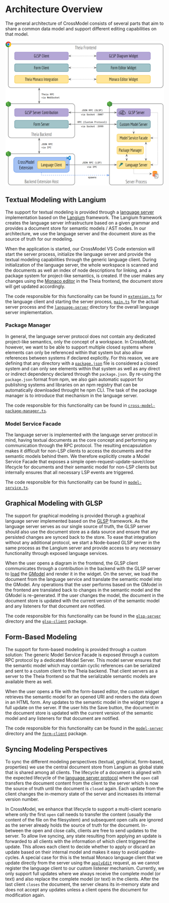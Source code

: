 # Architecture Overview

The general architecture of CrossModel consists of several parts that aim to share a common data model and support different editing capabilities on that model.

![Architecture Overview](Architecture.png)

## Textual Modeling with Langium

The support for textual modeling is provided through a [language server](https://microsoft.github.io/language-server-protocol/overviews/lsp/overview/ 'Language Server Protocol') implementation based on the [Langium](https://langium.org/) framework.
The Langium framework creates the language server infrastructure based on a given grammar and provides a document store for semantic models / AST nodes.
In our architecture, we use the language server and the document store as the source of truth for our modeling.

When the application is started, our CrossModel VS Code extension will start the server process, initialize the language server and provide the textual modeling capabilities through the generic language client.
During initialization of the language server, the whole workspace is scanned and the documents as well an index of node descriptions for linking, and a package system for project-like semantics, is created.
If the user makes any changes using the [Monaco editor](https://microsoft.github.io/monaco-editor/) in the Theia frontend, the document store will get updated accordingly.

The code responsible for this functionality can be found in [`extension.ts`](../extensions/crossmodel-lang/src/extension.ts) for the language client and starting the server process, [`main.ts`](../extensions/crossmodel-lang/src/main.ts) for the actual server process and the [`language-server`](../extensions/crossmodel-lang/src/language-server/) directory for the overall language server implementation.

### Package Manager

In general, the language server protocol does not contain any dedicated project-like semantics, only the concept of a workspace.
In CrossModel, however, we want to be able to support multiple closed systems where elements can only be referenced within that system but also allow references between systems if declared explicitly.
For this reason, we are defining that any directory with a [`package.json`](https://docs.npmjs.com/cli/v9/configuring-npm/package-json) file is considered a closed system and can only see elements within that system as well as any direct or indirect dependency declared through the `package.json`.
By re-using the `package.json` format from npm, we also gain automatic support for publishing systems and libraries on an npm registry that can be automatically downloaded throught he npm CLI.
The task of the package manager is to introduce that mechanism in the language server.

The code responsible for this functionality can be found in [`cross-model-package-manager.ts`](../extensions/crossmodel-lang/src/language-server/cross-model-package-manager.ts).

### Model Service Facade

The language server is implemented with the language server protocol in mind, having textual documents as the core concept and performing any communication through the RPC protocol.
The resulting encapsulation makes it difficult for non-LSP clients to access the documents and the semantic models behind them.
We therefore explicitly create a Model Service Facade that exposes a simple open-request-update-save/close lifecycle for documents and their semantic model for non-LSP clients but internally ensures that all necessary LSP events are triggered.

The code responsible for this functionality can be found in [`model-service.ts`](../extensions/crossmodel-lang/src/model-server/model-service.ts).

## Graphical Modeling with GLSP

The support for graphical modeling is provided thorugh a graphical language server implemented based on the [GLSP](https://www.eclipse.org/glsp/) framework. As the language server serves as our single source of truth, the GLSP server should also use the document store as a data source and ensure that any persisted changes are synced back to the store. To ease that integration without any additional protocol, we start a Node-based GLSP server in the same process as the Langium server and provide access to any necessary functionality through exposed language services.

When the user opens a diagram in the frontend, the GLSP client communicates through a contribution in the backend with the GLSP server to [load](https://www.eclipse.org/glsp/documentation/sourcemodel/) the [GModel](https://www.eclipse.org/glsp/documentation/gmodel/) and render it in the widget. On the server, we load the document from the language service and translate the semantic model into the GModel. Any operations that the user performs based on the GModel in the frontend are translated back to changes in the semantic model and the GModel is re-generated. If the user changes the model, the document in the document store is updated with the current version of the semantic model and any listeners for that document are notified.

The code responsible for this functionality can be found in the [`glsp-server`](../extensions/crossmodel-lang/src/glsp-server/) directory and the [`glsp-client`](../packages/glsp-client) package.

## Form-Based Modeling

The support for form-based modeling is provided through a custom solution: The generic Model Service Facade is exposed through a custom RPC protocol by a dedicated Model Server. This model server ensures that the semantic model which may contain cyclic references can be serialized and sent to a custom client to the Theia backend. That client servers as a server to the Theia frontend so that the serializable semantic models are available there as well.

When the user opens a file with the form-based editor, the custom widget retrieves the semantic model for an opened URI and renders the data down in an HTML form. Any updates to the semantic model in the widget trigger a full update on the server. If the user hits the Save button, the document in the document store is updated with the current version of the semantic model and any listeners for that document are notified.

The code responsible for this functionality can be found in the [`model-server`](../extensions/crossmodel-lang/src/model-server/) directory and the [`form-client`](../packages/form-client) package.

## Syncing Modeling Perspectives

To sync the different modeling perspectives (textual, graphical, form-based, properties) we use the central document store from Langium as global state that is shared among all clients.
The lifecycle of a document is aligned with the expected lifecycle of the [language server protocol](https://microsoft.github.io/language-server-protocol/overviews/lsp/overview/) where the `open` call transfers the document content from the client to the server which is now the source of truth until the document is `closed` again.
Each update from the client changes the in-memory state of the server and increases its internal version number.

In CrossModel, we enhance that lifecycle to support a multi-client scenario where only the first `open` call needs to transfer the content (usually the content of the file on the filesystem) and subsequent open calls are ignored as the server already holds the source of truth for the document.
In-between the open and close calls, clients are free to send updates to the server.
To allow live syncing, any state resulting from applying an update is forwarded to all clients with the information of which client triggered the update.
This allows each client to decide whether to apply or discard an update based on their internal model and makes it easy to avoid update-cycles.
A special case for this is the textual Monaco language client that we update directly from the server using the [`applyEdit`](https://microsoft.github.io/language-server-protocol/specifications/lsp/3.17/specification/#workspace_applyEdit) request, as we cannot register the language client to our custom listener mechanism.
Currently, we only support full updates where we always receive the complete model (or text) and also replace the complete model (or text) in the clients.
After the last client `closes` the document, the server cleans its in-memory state and does not accept any updates unless a client opens the document for modification again.

